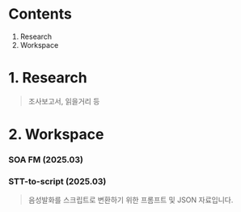 # Contents

1. Research
2. Workspace

# 1. Research

> 조사보고서, 읽을거리 등
> 

# 2. Workspace

### SOA FM (2025.03)


### STT-to-script (2025.03)

> 음성발화를 스크립트로 변환하기 위한 프롬프트 및 JSON 자료입니다.
>